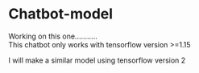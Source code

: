 # Chatbot-model
Working on this one...........<br>
This chatbot only works with tensorflow version >=1.15<br>

I will make a similar model using tensorflow version 2
